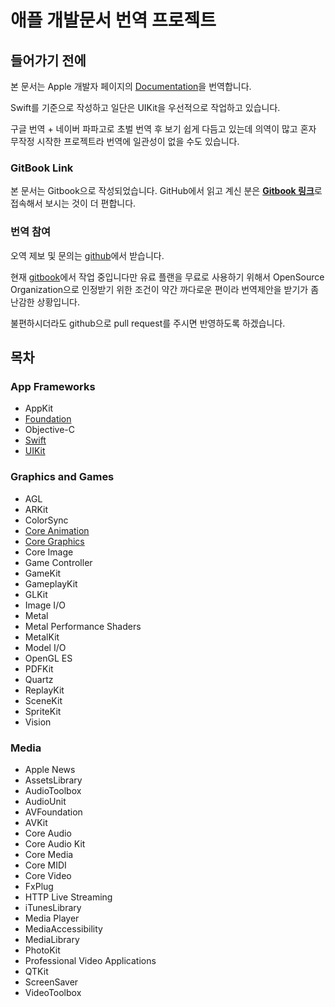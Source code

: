 # 애플 개발문서 번역 프로젝트

## 들어가기 전에

본 문서는 Apple 개발자 페이지의 [Documentation](https://developer.apple.com/documentation/)을 번역합니다.

Swift를 기준으로 작성하고 일단은 UIKit을 우선적으로 작업하고 있습니다.

구글 번역 + 네이버 파파고로 초벌 번역 후 보기 쉽게 다듬고 있는데 의역이 많고 혼자 무작정 시작한 프로젝트라 번역에 일관성이 없을 수도 있습니다.

### GitBook Link

본 문서는 Gitbook으로 작성되었습니다. GitHub에서 읽고 계신 분은 [**Gitbook 링크**](https://melodyarchive.gitbook.io/sagwa/)로 접속해서 보시는 것이 더 편합니다.

### 번역 참여

오역 제보 및 문의는 [github](https://github.com/ESnark/sagwa)에서 받습니다.

현재 [gitbook](https://www.gitbook.com/)에서 작업 중입니다만 유료 플랜을 무료로 사용하기 위해서 OpenSource Organization으로 인정받기 위한 조건이 약간 까다로운 편이라 번역제안을 받기가 좀 난감한 상황입니다.

불편하시더라도 github으로 pull request를 주시면 반영하도록 하겠습니다.

## 목차

### App Frameworks

* AppKit
* [Foundation](app-frameworks/foundation/)
* Objective-C
* [Swift](app-frameworks/swift/)
* [UIKit](app-frameworks/uikit/)

### Graphics and Games

* AGL
* ARKit
* ColorSync
* [Core Animation](graphics-and-games/core-animation/)
* [Core Graphics](graphics-and-games/core-graphics/)
* Core Image
* Game Controller
* GameKit
* GameplayKit
* GLKit
* Image I/O
* Metal
* Metal Performance Shaders
* MetalKit
* Model I/O
* OpenGL ES
* PDFKit
* Quartz
* ReplayKit
* SceneKit
* SpriteKit
* Vision

### Media

* Apple News
* AssetsLibrary
* AudioToolbox
* AudioUnit
* AVFoundation
* AVKit
* Core Audio
* Core Audio Kit
* Core Media
* Core MIDI
* Core Video
* FxPlug
* HTTP Live Streaming
* iTunesLibrary
* Media Player
* MediaAccessibility
* MediaLibrary
* PhotoKit
* Professional Video Applications
* QTKit
* ScreenSaver
* VideoToolbox

